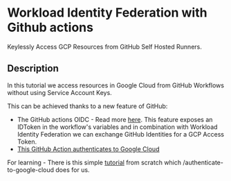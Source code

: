 # Workload Identity Federation with Github actions
Keylessly Access GCP Resources from GitHub Self Hosted Runners.

## Description
In this tutorial we access resources in Google Cloud from GitHub Workflows without using Service Account Keys.

This can be achieved thanks to a new feature of GitHub: 
* The GitHub actions OIDC - Read more [here](https://docs.github.com/en/actions/deployment/security-hardening-your-deployments/about-security-hardening-with-openid-connect#adding-permissions-settings). This feature exposes an IDToken in the workflow's variables and in combination with Workload Identity Federation we can exchange GitHub Identities for a GCP Access Token.
* [This GitHub Action authenticates to Google Cloud](https://github.com/marketplace/actions/authenticate-to-google-cloud)


For learning - There is this simple [tutorial](https://www.youtube.com/watch?v=AvRHU-P5Cdg) from scratch which /authenticate-to-google-cloud does for us. 
